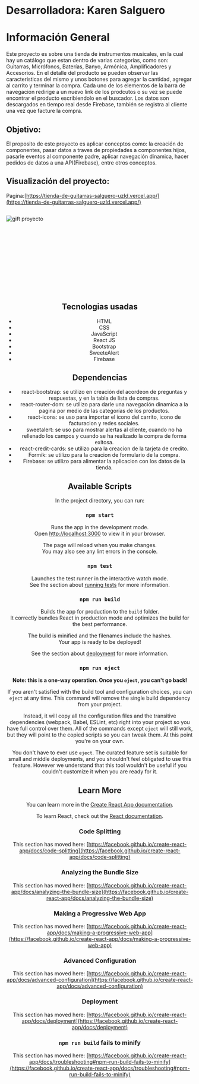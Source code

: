 # Desarrolladora: Karen Salguero
# Información General

Este proyecto es sobre una tienda de instrumentos musicales, en la cual hay un catálogo que estan dentro de varias categorías, como son: Guitarras, Micrófonos, Baterías, Banyo, Armónica, Amplificadores y Accesorios. En el detalle del producto se pueden observar las caracteristicas del mismo y unos botones para agregar la cantidad, agregar al carrito y terminar la compra. Cada uno de los elementos de la barra de navegación redirige a un nuevo link de los prodcutos o su vez se puede encontrar el producto escribiendolo en el buscador. Los datos son descargados en tiempo real desde Firebase, también se registra al cliente una vez que facture la compra.

## **Objetivo:** 
El proposito de este proyecto es aplicar conceptos como: la creación de componentes, pasar datos a traves de propiedades a componentes hijos, pasarle eventos al componente padre, aplicar navegación dinamica, hacer pedidos de datos a una API(Firebase), entre otros conceptos.



## Visualización del proyecto:

Pagina:[https://tienda-de-guitarras-salguero-uzld.vercel.app/](https://tienda-de-guitarras-salguero-uzld.vercel.app/)

<div style='display:grid'>
  <div style = 'text-align:center; margin-bottom:'100px'>
  <div><img align="left" alt="gift proyecto" src="./guitar-store-react.gif"  /></p>
 </p>
</div>

<br></br>
<br></br>
<br></br>
<br></br>
<br></br>
<br></br>                              
## Tecnologias usadas
<ul>
  <li>HTML</li>
  <li>CSS</li>
  <li>JavaScript</li>
  <li>React JS</li>
  <li>Bootstrap</li>
  <li>SweeteAlert</li>
  <li>Firebase</li>
        
</ul>

## Dependencias
<ul>
  <li>react-bootstrap: se utilizo en creación del acordeon de preguntas y respuestas, y en la tabla de lista de compras.</li>
  <li>react-router-dom: se utilizo para darle una navegación dinamica a la pagina por medio de las categorías de los productos.</li>
  <li>react-icons: se uso para importar el icono del carrito, icono de facturacion y redes sociales.</li>
  <li>sweetalert: se uso para mostrar alertas al cliente, cuando no ha rellenado los campos y cuando se ha realizado la compra de forma exitosa.</li>
  <li>react-credit-cards: se utilizo para la creacion de la tarjeta de credito.</li>
  <li>Formik: se utilizo para la creacion de formulario de la compra.</li>
  <li>Firebase: se utilizo para alimentar la aplicacion con los datos de la tienda.</li>
</ul>



## Available Scripts

In the project directory, you can run:
### `npm start`

Runs the app in the development mode.\
Open [http://localhost:3000](http://localhost:3000) to view it in your browser.

The page will reload when you make changes.\
You may also see any lint errors in the console.

### `npm test`

Launches the test runner in the interactive watch mode.\
See the section about [running tests](https://facebook.github.io/create-react-app/docs/running-tests) for more information.

### `npm run build`

Builds the app for production to the `build` folder.\
It correctly bundles React in production mode and optimizes the build for the best performance.

The build is minified and the filenames include the hashes.\
Your app is ready to be deployed!

See the section about [deployment](https://facebook.github.io/create-react-app/docs/deployment) for more information.

### `npm run eject`

**Note: this is a one-way operation. Once you `eject`, you can't go back!**

If you aren't satisfied with the build tool and configuration choices, you can `eject` at any time. This command will remove the single build dependency from your project.

Instead, it will copy all the configuration files and the transitive dependencies (webpack, Babel, ESLint, etc) right into your project so you have full control over them. All of the commands except `eject` will still work, but they will point to the copied scripts so you can tweak them. At this point you're on your own.

You don't have to ever use `eject`. The curated feature set is suitable for small and middle deployments, and you shouldn't feel obligated to use this feature. However we understand that this tool wouldn't be useful if you couldn't customize it when you are ready for it.

## Learn More

You can learn more in the [Create React App documentation](https://facebook.github.io/create-react-app/docs/getting-started).

To learn React, check out the [React documentation](https://reactjs.org/).

### Code Splitting

This section has moved here: [https://facebook.github.io/create-react-app/docs/code-splitting](https://facebook.github.io/create-react-app/docs/code-splitting)

### Analyzing the Bundle Size

This section has moved here: [https://facebook.github.io/create-react-app/docs/analyzing-the-bundle-size](https://facebook.github.io/create-react-app/docs/analyzing-the-bundle-size)

### Making a Progressive Web App

This section has moved here: [https://facebook.github.io/create-react-app/docs/making-a-progressive-web-app](https://facebook.github.io/create-react-app/docs/making-a-progressive-web-app)

### Advanced Configuration

This section has moved here: [https://facebook.github.io/create-react-app/docs/advanced-configuration](https://facebook.github.io/create-react-app/docs/advanced-configuration)

### Deployment

This section has moved here: [https://facebook.github.io/create-react-app/docs/deployment](https://facebook.github.io/create-react-app/docs/deployment)

### `npm run build` fails to minify

This section has moved here: [https://facebook.github.io/create-react-app/docs/troubleshooting#npm-run-build-fails-to-minify](https://facebook.github.io/create-react-app/docs/troubleshooting#npm-run-build-fails-to-minify)

